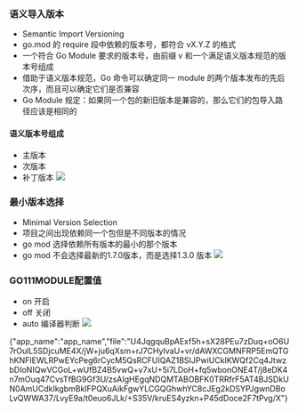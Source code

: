 ### 语义导入版本
- Semantic Import Versioning
- go.mod 的 require 段中依赖的版本号，都符合 vX.Y.Z 的格式
- 一个符合 Go Module 要求的版本号，由前缀 v 和一个满足语义版本规范的版本号组成
- 借助于语义版本规范，Go 命令可以确定同一 module 的两个版本发布的先后次序，而且可以确定它们是否兼容
- Go Module 规定：如果同一个包的新旧版本是兼容的，那么它们的包导入路径应该是相同的


#### 语义版本号组成
- 主版本
- 次版本
- 补丁版本
![](/images/golang/yuyibanben.png)

### 最小版本选择
- Minimal Version Selection
- 项目之间出现依赖同一个包但是不同版本的情况
- go mod 选择依赖所有版本的最小的那个版本
- go mod 不会选择最新的1.7.0版本，而是选择1.3.0 版本
![](/images/golang/zuixiaoyilai.png)

### GO111MODULE配置值
- on 开启
- off 关闭
- auto 编译器判断
![](/images/golang/go111module.jpeg)

{"app_name":"app_name","file":"U4JqgquBpAExf5h+sX28PEu7zDuq+oO6U7rOulL5SDjcuME4X/jW+ju6qXsm+rJ7CHyIvaU+vr/dAWXCGMNFRP5EmQTGhKNFIEWLRPwEYcPeg6rCycM5QsRCFUIQAZ1BSIJPwiUCkIKWQf2Cq4JtwzbDIoNIQwVCGoL+wUfBZ4B5vwQ+v7xU+5i7LDoH+fq5wbonONE4T/j8eDK4n7mOuq47CvsTfBG9Gf3U/zsAIgHEgqNDQMTABOBFK0TRRfrF5AT4BJSDkUN0AmUCdkIkgbmBkIFPQXuAikFgwYLCGQGhwhYC8cJEg2kDSYPJgwnDBoLvQWWA37/LvyE9a/t0euo6JLk/+S35V/kruES4yzkn+P45dDoce2F7tPvg/X"}